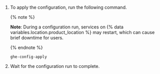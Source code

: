 1. To apply the configuration, run the following command.

   {% note %}

   **Note**: During a configuration run, services on {% data variables.location.product_location %} may restart, which can cause brief downtime for users.

   {% endnote %}

    ```shell copy
    ghe-config-apply
    ```
1. Wait for the configuration run to complete.
